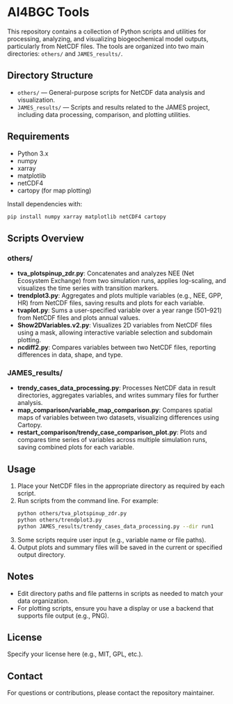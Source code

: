 # AI4BGC Tools

This repository contains a collection of Python scripts and utilities for processing, analyzing, and visualizing biogeochemical model outputs, particularly from NetCDF files. The tools are organized into two main directories: `others/` and `JAMES_results/`.

## Directory Structure

- `others/` — General-purpose scripts for NetCDF data analysis and visualization.
- `JAMES_results/` — Scripts and results related to the JAMES project, including data processing, comparison, and plotting utilities.

## Requirements

- Python 3.x
- numpy
- xarray
- matplotlib
- netCDF4
- cartopy (for map plotting)

Install dependencies with:
```bash
pip install numpy xarray matplotlib netCDF4 cartopy
```

## Scripts Overview

### others/
- **tva_plotspinup_zdr.py**: Concatenates and analyzes NEE (Net Ecosystem Exchange) from two simulation runs, applies log-scaling, and visualizes the time series with transition markers.
- **trendplot3.py**: Aggregates and plots multiple variables (e.g., NEE, GPP, HR) from NetCDF files, saving results and plots for each variable.
- **tvaplot.py**: Sums a user-specified variable over a year range (501–921) from NetCDF files and plots annual values.
- **Show2DVariables.v2.py**: Visualizes 2D variables from NetCDF files using a mask, allowing interactive variable selection and subdomain plotting.
- **ncdiff2.py**: Compares variables between two NetCDF files, reporting differences in data, shape, and type.

### JAMES_results/
- **trendy_cases_data_processing.py**: Processes NetCDF data in result directories, aggregates variables, and writes summary files for further analysis.
- **map_comparison/variable_map_comparison.py**: Compares spatial maps of variables between two datasets, visualizing differences using Cartopy.
- **restart_comparison/trendy_case_comparison_plot.py**: Plots and compares time series of variables across multiple simulation runs, saving combined plots for each variable.

## Usage

1. Place your NetCDF files in the appropriate directory as required by each script.
2. Run scripts from the command line. For example:
   ```bash
   python others/tva_plotspinup_zdr.py
   python others/trendplot3.py
   python JAMES_results/trendy_cases_data_processing.py --dir run1
   ```
3. Some scripts require user input (e.g., variable name or file paths).
4. Output plots and summary files will be saved in the current or specified output directory.

## Notes
- Edit directory paths and file patterns in scripts as needed to match your data organization.
- For plotting scripts, ensure you have a display or use a backend that supports file output (e.g., PNG).

## License
Specify your license here (e.g., MIT, GPL, etc.).

## Contact
For questions or contributions, please contact the repository maintainer. 